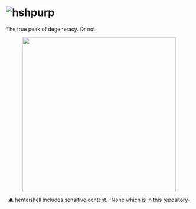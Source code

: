 # ![hshpurp](https://github.com/user-attachments/assets/7bf4b786-039a-4e35-a2f1-860f14d9932f)
The true peak of degeneracy. Or not.
<p align="center">
<img src="https://github.com/user-attachments/assets/9c0b19ca-fc69-4c87-b167-addd49dbe1e7" width="416">
</p>
<p align="center">⚠️ hentaishell includes sensitive content. -None which is in this repository-</p>
